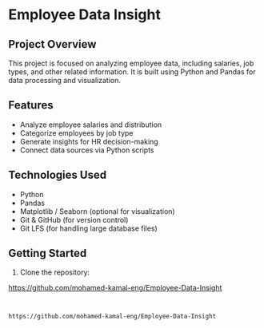 # Employee Data Insight

## Project Overview
This project is focused on analyzing employee data, including salaries, job types, and other related information. It is built using Python and Pandas for data processing and visualization.

## Features
- Analyze employee salaries and distribution
- Categorize employees by job type
- Generate insights for HR decision-making
- Connect data sources via Python scripts

## Technologies Used
- Python
- Pandas
- Matplotlib / Seaborn (optional for visualization)
- Git & GitHub (for version control)
- Git LFS (for handling large database files)

## Getting Started
1. Clone the repository:
   
  https://github.com/mohamed-kamal-eng/Employee-Data-Insight
  ```bash


  https://github.com/mohamed-kamal-eng/Employee-Data-Insight










